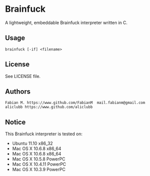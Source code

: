 Brainfuck 
===========
A lightweight, embeddable Brainfuck interpreter written in C.

## Usage
    brainfuck [-if] <filename>

## License
See LICENSE file.

## Authors
    Fabian M. https://www.github.com/FabianM  mail.fabianm@gmail.com
    aliclubb https://www.github.com/aliclubb

## Notice
This Brainfuck interpreter is tested on:  

* Ubuntu 11.10 x86_32  
* Mac OS X 10.6.8 x86_64  
* Mac OS X 10.6.8 x86_64  
* Mac OS X 10.5.8 PowerPC  
* Mac OS X 10.4.11 PowerPC  
* Mac OS X 10.3.9 PowerPC  